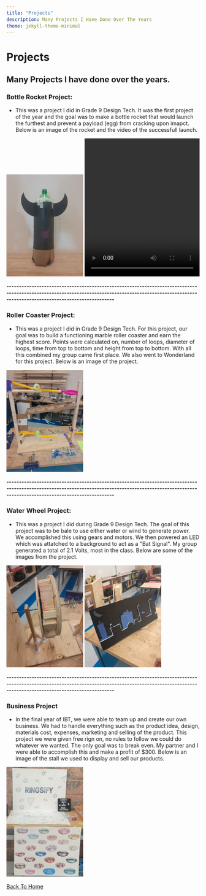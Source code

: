 ```yaml
---
title: "Projects"
description: Many Projects I Have Done Over The Years
theme: jekyll-theme-minimal
---
```


# Projects
## Many Projects I have done over the years.

### Bottle Rocket Project:
- This was a project I did in Grade 9 Design Tech. It was the first project of the year and the goal was to make a bottle rocket that would launch the furthest and prevent a payload (egg) from cracking upon imapct. Below is an image of the rocket and the video of the successfull launch.


<img src="docs/assets/Bottle_Rocket.jpg" width="200" height="auto">


<video controls width="300" height="360">
  <source src="docs/assets/Rocket_Launch.mp4" type="video/mp4">
</video>




**---------------------------------------------------------------------------------------------------------------------------------------------------------------------------------------------------**




### Roller Coaster Project:
- This was a project I did in Grade 9 Design Tech. For this project, our goal was to build a functioning marble roller coaster and earn the highest score. Points were calculated on, number of loops, diameter of loops, time from top to bottom and height from top to bottom. With all this combined my group came first place. We also went to Wonderland for this project. Below is an image of the project.

<img src="docs/assets/Roller_Coaster.jpg" width="200" height="auto">




**---------------------------------------------------------------------------------------------------------------------------------------------------------------------------------------------------**




### Water Wheel Project:
- This was a project I did during Grade 9 Design Tech. The goal of this project was to be bale to use either water or wind to generate power. We accomplished this using gears and motors. We then powered an LED which was attatched to a background to act as a "Bat Signal". My group generated a total of 2.1 Volts, most in the class. Below are some of the images from the project.


<img src="docs/assets/Water_Wheel.jpg" width="200" height="auto">

<img src="docs/assets/Water_Wheel_Background.jpg" width="200" height="auto">




**---------------------------------------------------------------------------------------------------------------------------------------------------------------------------------------------------**



### Business Project
- In the final year of IBT, we were able to team up and create our own business. We had to handle everything such as the product idea, design, materials cost, expenses, marketing and selling of the product. This project we were given free rign on, no rules to follow we could do whatever we wanted. The only goal was to break even. My partner and I were able to accomplish this and make a profit of $300. Below is an image of the stall we used to display and sell our products.



<img src="docs/assets/Business_booth.jpeg" width="200" height="auto">













[Back To Home](README.md)
